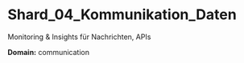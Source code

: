 # Shard_04_Kommunikation_Daten

Monitoring & Insights für Nachrichten, APIs

**Domain:** communication
